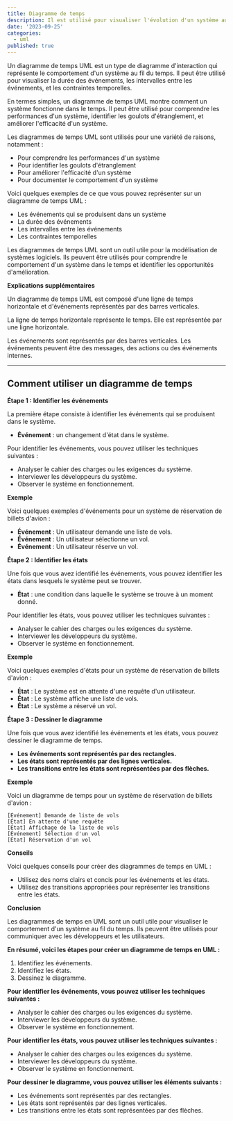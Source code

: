 ```yaml
---
title: Diagramme de temps
description: Il est utilisé pour visualiser l'évolution d'un système au cours du temps.
date: '2023-09-25'
categories:
  - uml
published: true
---
```


Un diagramme de temps UML est un type de diagramme d'interaction qui représente le comportement d'un système au fil du temps. Il peut être utilisé pour visualiser la durée des événements, les intervalles entre les événements, et les contraintes temporelles.

En termes simples, un diagramme de temps UML montre comment un système fonctionne dans le temps. Il peut être utilisé pour comprendre les performances d'un système, identifier les goulots d'étranglement, et améliorer l'efficacité d'un système.

Les diagrammes de temps UML sont utilisés pour une variété de raisons, notamment :

* Pour comprendre les performances d'un système
* Pour identifier les goulots d'étranglement
* Pour améliorer l'efficacité d'un système
* Pour documenter le comportement d'un système

Voici quelques exemples de ce que vous pouvez représenter sur un diagramme de temps UML :

* Les événements qui se produisent dans un système
* La durée des événements
* Les intervalles entre les événements
* Les contraintes temporelles

Les diagrammes de temps UML sont un outil utile pour la modélisation de systèmes logiciels. Ils peuvent être utilisés pour comprendre le comportement d'un système dans le temps et identifier les opportunités d'amélioration.

**Explications supplémentaires**

Un diagramme de temps UML est composé d'une ligne de temps horizontale et d'événements représentés par des barres verticales.

La ligne de temps horizontale représente le temps. Elle est représentée par une ligne horizontale.

Les événements sont représentés par des barres verticales. Les événements peuvent être des messages, des actions ou des événements internes.

---

## Comment utiliser un diagramme de temps

**Étape 1 : Identifier les événements**

La première étape consiste à identifier les événements qui se produisent dans le système.

* **Événement** : un changement d'état dans le système.

Pour identifier les événements, vous pouvez utiliser les techniques suivantes :

* Analyser le cahier des charges ou les exigences du système.
* Interviewer les développeurs du système.
* Observer le système en fonctionnement.

**Exemple**

Voici quelques exemples d'événements pour un système de réservation de billets d'avion :

* **Événement** : Un utilisateur demande une liste de vols.
* **Événement** : Un utilisateur sélectionne un vol.
* **Événement** : Un utilisateur réserve un vol.

**Étape 2 : Identifier les états**

Une fois que vous avez identifié les événements, vous pouvez identifier les états dans lesquels le système peut se trouver.

* **État** : une condition dans laquelle le système se trouve à un moment donné.

Pour identifier les états, vous pouvez utiliser les techniques suivantes :

* Analyser le cahier des charges ou les exigences du système.
* Interviewer les développeurs du système.
* Observer le système en fonctionnement.

**Exemple**

Voici quelques exemples d'états pour un système de réservation de billets d'avion :

* **État** : Le système est en attente d'une requête d'un utilisateur.
* **État** : Le système affiche une liste de vols.
* **État** : Le système a réservé un vol.

**Étape 3 : Dessiner le diagramme**

Une fois que vous avez identifié les événements et les états, vous pouvez dessiner le diagramme de temps.

* **Les événements sont représentés par des rectangles.**
* **Les états sont représentés par des lignes verticales.**
* **Les transitions entre les états sont représentées par des flèches.**

**Exemple**

Voici un diagramme de temps pour un système de réservation de billets d'avion :

```
[Événement] Demande de liste de vols
[État] En attente d'une requête
[État] Affichage de la liste de vols
[Événement] Sélection d'un vol
[État] Réservation d'un vol
```

**Conseils**

Voici quelques conseils pour créer des diagrammes de temps en UML :

* Utilisez des noms clairs et concis pour les événements et les états.
* Utilisez des transitions appropriées pour représenter les transitions entre les états.

**Conclusion**

Les diagrammes de temps en UML sont un outil utile pour visualiser le comportement d'un système au fil du temps. Ils peuvent être utilisés pour communiquer avec les développeurs et les utilisateurs.

**En résumé, voici les étapes pour créer un diagramme de temps en UML :**

1. Identifiez les événements.
2. Identifiez les états.
3. Dessinez le diagramme.

**Pour identifier les événements, vous pouvez utiliser les techniques suivantes :**

* Analyser le cahier des charges ou les exigences du système.
* Interviewer les développeurs du système.
* Observer le système en fonctionnement.

**Pour identifier les états, vous pouvez utiliser les techniques suivantes :**

* Analyser le cahier des charges ou les exigences du système.
* Interviewer les développeurs du système.
* Observer le système en fonctionnement.

**Pour dessiner le diagramme, vous pouvez utiliser les éléments suivants :**

* Les événements sont représentés par des rectangles.
* Les états sont représentés par des lignes verticales.
* Les transitions entre les états sont représentées par des flèches.
